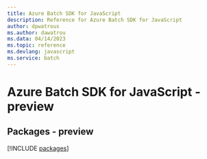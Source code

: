 ```yaml
---
title: Azure Batch SDK for JavaScript
description: Reference for Azure Batch SDK for JavaScript
author: dpwatrous
ms.author: dawatrou
ms.data: 04/14/2023
ms.topic: reference
ms.devlang: javascript
ms.service: batch
---
```

# Azure Batch SDK for JavaScript - preview
## Packages - preview
[!INCLUDE [packages](batch-index.md)]